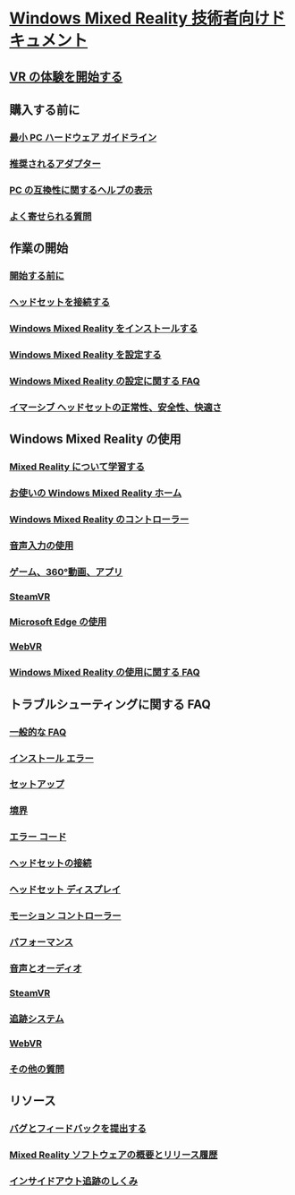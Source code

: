 # [Windows Mixed Reality 技術者向けドキュメント](index.yml)
## [VR の体験を開始する](vr-journey.md)

## 購入する前に
<!-- ### [What is Windows Mixed Reality?](windows-mixed-reality.md) -->
### [最小 PC ハードウェア ガイドライン](windows-mixed-reality-minimum-pc-hardware-compatibility-guidelines.md)
### [推奨されるアダプター](recommended-adapters-for-windows-mixed-reality-capable-pcs.md)
### [PC の互換性に関するヘルプの表示](get-help-with-pc-compatibility.md)
### [よく寄せられる質問](before-you-buy-faqs.md)

## 作業の開始
### [開始する前に](before-you-start.md)
### [ヘッドセットを接続する](plug-in-your-headset.md)
### [Windows Mixed Reality をインストールする](install-windows-mixed-reality.md)
### [Windows Mixed Reality を設定する](set-up-windows-mixed-reality.md)
### [Windows Mixed Reality の設定に関する FAQ](wmr-setup-faq.md)
### [イマーシブ ヘッドセットの正常性、安全性、快適さ](wmr-health-safety-comfort.md)

## Windows Mixed Reality の使用
### [Mixed Reality について学習する](learn-mixed-reality.md)
### [お使いの Windows Mixed Reality ホーム](your-mixed-reality-home.md)
### [Windows Mixed Reality のコントローラー](controllers-in-wmr.md)
### [音声入力の使用](using-speech-in-wmr.md)
### [ゲーム、360°動画、アプリ](using-games-and-apps-in-windows-mixed-reality.md)
### [SteamVR](using-steamvr-with-windows-mixed-reality.md)
### [Microsoft Edge の使用](using-microsoft-edge.md)  
### [WebVR](webvr.md)
### [Windows Mixed Reality の使用に関する FAQ](using-wmr-faq.md)

## トラブルシューティングに関する FAQ
### [一般的な FAQ](troubleshooting-windows-mixed-reality.md)
### [インストール エラー](installation_errors.md)
### [セットアップ](set-up-questions.md)
### [境界](boundary-questions.md)
### [エラー コード](error-codes.md)
### [ヘッドセットの接続](headset-connectivity.md)
### [ヘッドセット ディスプレイ](headset-display.md)
### [モーション コントローラー](motion-controller-problems.md)
### [パフォーマンス](performance-questions.md)
### [音声とオーディオ](speech-and-audio.md)
### [SteamVR](steamvr-questions.md)
### [追跡システム](tracking.md)
### [WebVR](webvr-questions.md)
### [その他の質問](other-questions.md)

## リソース
### [バグとフィードバックを提出する](filing-feedback.md)
### [Mixed Reality ソフトウェアの概要とリリース履歴](mixed-reality-software.md)
### [インサイドアウト追跡のしくみ](tracking-system.md)
